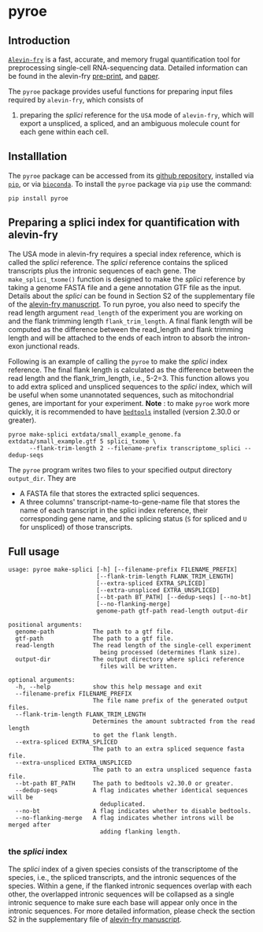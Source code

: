 # pyroe

## Introduction

[`Alevin-fry`](https://github.com/COMBINE-lab/alevin-fry) is a fast, accurate, and memory frugal quantification tool for preprocessing single-cell RNA-sequencing data. Detailed information can be found in the alevin-fry [pre-print](https://www.biorxiv.org/content/10.1101/2021.06.29.450377v2), and [paper](https://www.nature.com/articles/s41592-022-01408-3).

The `pyroe` package provides useful functions for preparing input files required by `alevin-fry`, which consists of

1. preparing the *splici* reference for the `USA` mode of `alevin-fry`, which will export a unspliced, a spliced, and an ambiguous molecule count for each gene within each cell.

## Installlation
The `pyroe` package can be accessed from its [github repository](https://github.com/COMBINE-lab/pyroe), installed via [`pip`](https://pip.pypa.io/en/stable/), or via [`bioconda`](https://bioconda.github.io). To install the `pyroe` package via `pip` use the command:

```
pip install pyroe
```

## Preparing a splici index for quantification with alevin-fry

The USA mode in alevin-fry requires a special index reference, which is called the *splici* reference. The *splici* reference contains the spliced transcripts plus the intronic sequences of each gene. The `make_splici_txome()` function is designed to make the *splici* reference by taking a genome FASTA file and a gene annotation GTF file as the input. Details about the *splici* can be found in Section S2 of the supplementary file of the [alevin-fry manuscript](https://www.biorxiv.org/content/10.1101/2021.06.29.450377v2). To run pyroe, you also need to specify the read length argument `read_length` of the experiment you are working on and the flank trimming length `flank_trim_length`. A final flank length will be computed as the difference between the read_length and flank trimming length and will be attached to the ends of each intron to absorb the intron-exon junctional reads.

Following is an example of calling the `pyroe` to make the *splici* index reference. The final flank length is calculated as the difference between the read length and the flank_trim_length, i.e., 5-2=3. This function allows you to add extra spliced and unspliced sequences to the *splici* index, which will be useful when some unannotated sequences, such as mitochondrial genes, are important for your experiment. **Note** : to make `pyroe` work more quickly, it is recommended to have [`bedtools`](https://bedtools.readthedocs.io/en/latest/) installed (version 2.30.0 or greater).

```
pyroe make-splici extdata/small_example_genome.fa extdata/small_example.gtf 5 splici_txome \
      --flank-trim-length 2 --filename-prefix transcriptome_splici --dedup-seqs
```

The `pyroe` program writes two files to your specified output directory `output_dir`. They are 
- A FASTA file that stores the extracted splici sequences.
- A three columns' transcript-name-to-gene-name file that stores the name of each transcript in the splici index reference, their corresponding gene name, and the splicing status (`S` for spliced and `U` for unspliced) of those transcripts.

## Full usage

```
usage: pyroe make-splici [-h] [--filename-prefix FILENAME_PREFIX]
                         [--flank-trim-length FLANK_TRIM_LENGTH]
                         [--extra-spliced EXTRA_SPLICED]
                         [--extra-unspliced EXTRA_UNSPLICED]
                         [--bt-path BT_PATH] [--dedup-seqs] [--no-bt]
                         [--no-flanking-merge]
                         genome-path gtf-path read-length output-dir

positional arguments:
  genome-path           The path to a gtf file.
  gtf-path              The path to a gtf file.
  read-length           The read length of the single-cell experiment 
                          being processed (determines flank size).
  output-dir            The output directory where splici reference 
                          files will be written.

optional arguments:
  -h, --help            show this help message and exit
  --filename-prefix FILENAME_PREFIX
                        The file name prefix of the generated output files.
  --flank-trim-length FLANK_TRIM_LENGTH
                        Determines the amount subtracted from the read length
                        to get the flank length.
  --extra-spliced EXTRA_SPLICED
                        The path to an extra spliced sequence fasta file.
  --extra-unspliced EXTRA_UNSPLICED
                        The path to an extra unspliced sequence fasta file.
  --bt-path BT_PATH     The path to bedtools v2.30.0 or greater.
  --dedup-seqs          A flag indicates whether identical sequences will be
                          deduplicated.
  --no-bt               A flag indicates whether to disable bedtools.
  --no-flanking-merge   A flag indicates whether introns will be merged after
                          adding flanking length.
```

### the *splici* index

The *splici* index of a given species consists of the transcriptome of the species, i.e., the spliced transcripts, and the intronic sequences of the species. Within a gene, if the flanked intronic sequences overlap with each other, the overlapped intronic sequences will be collapsed as a single intronic sequence to make sure each base will appear only once in the intronic sequences. For more detailed information, please check the section S2 in the supplementary file of [alevin-fry manuscript](https://www.biorxiv.org/content/10.1101/2021.06.29.450377v2).





